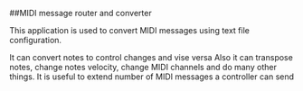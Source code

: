 

##MIDI message router and converter

This application is used to convert MIDI messages using text file configuration.

It can convert notes to control changes and vise versa
Also it can transpose notes,  change notes velocity, change MIDI channels and do many other things.
It is useful to extend number of MIDI messages a controller can send

